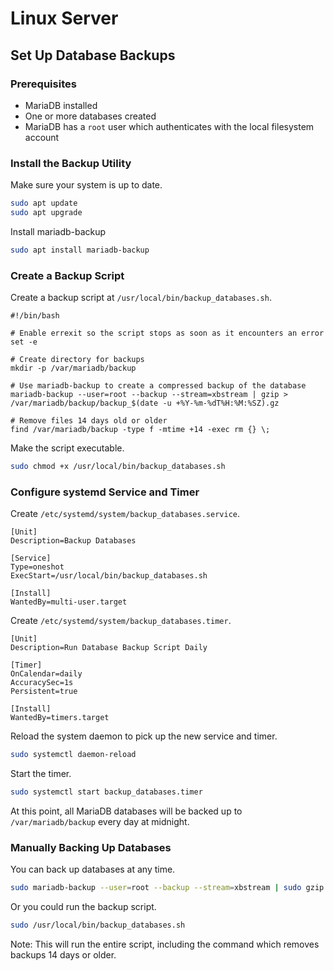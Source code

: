 # Linux Server

## Set Up Database Backups

### Prerequisites

- MariaDB installed
- One or more databases created
- MariaDB has a `root` user which authenticates with the local filesystem
  account

### Install the Backup Utility

Make sure your system is up to date.

```sh
sudo apt update
sudo apt upgrade
```

Install mariadb-backup

```sh
sudo apt install mariadb-backup
```

### Create a Backup Script

Create a backup script at `/usr/local/bin/backup_databases.sh`.

```
#!/bin/bash

# Enable errexit so the script stops as soon as it encounters an error
set -e

# Create directory for backups
mkdir -p /var/mariadb/backup

# Use mariadb-backup to create a compressed backup of the database
mariadb-backup --user=root --backup --stream=xbstream | gzip > /var/mariadb/backup/backup_$(date -u +%Y-%m-%dT%H:%M:%SZ).gz

# Remove files 14 days old or older
find /var/mariadb/backup -type f -mtime +14 -exec rm {} \;
```

Make the script executable.

```sh
sudo chmod +x /usr/local/bin/backup_databases.sh
```
### Configure systemd Service and Timer

Create `/etc/systemd/system/backup_databases.service`.

```
[Unit]
Description=Backup Databases

[Service]
Type=oneshot
ExecStart=/usr/local/bin/backup_databases.sh

[Install]
WantedBy=multi-user.target
```

Create `/etc/systemd/system/backup_databases.timer`.

```
[Unit]
Description=Run Database Backup Script Daily

[Timer]
OnCalendar=daily
AccuracySec=1s
Persistent=true

[Install]
WantedBy=timers.target
```

Reload the system daemon to pick up the new service and timer.

```sh
sudo systemctl daemon-reload
```

Start the timer.

```sh
sudo systemctl start backup_databases.timer
```

At this point, all MariaDB databases will be backed up to `/var/mariadb/backup`
every day at midnight.

### Manually Backing Up Databases

You can back up databases at any time.

```sh
sudo mariadb-backup --user=root --backup --stream=xbstream | sudo gzip > /var/mariadb/backup/backup_$(date -u +%Y-%m-%dT%H:%M:%SZ).gz
```

Or you could run the backup script.

```sh
sudo /usr/local/bin/backup_databases.sh
```

Note: This will run the entire script, including the command which removes
backups 14 days or older.

